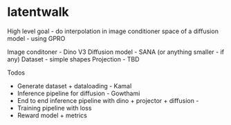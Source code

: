 # latentwalk
High level goal - do interpolation in image conditioner space of a diffusion model - using GPRO

Image conditoner - Dino V3
Diffusion model - SANA (or anything smaller - if any)
Dataset - simple shapes 
Projection - TBD

Todos
- Generate dataset + dataloading - Kamal
- Inference pipeline for diffusion - Gowthami
- End to end inference pipeline with dino + projector + diffusion - 
- Training pipeline with loss 
- Reward model + metrics  
  

